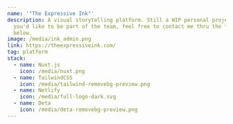 ```yaml
---
name: '"The Expressive Ink"'
description: A visual storytelling platform. Still a WIP personal project. If
  you'd like to be part of the team, feel free to contact me thru the form
  below.
image: /media/ink_admin.png
link: https://theexpressiveink.com/
tag: platform
stack:
  - name: Nuxt.js
    icon: /media/nuxt.png
  - name: TailwindCSS
    icon: /media/tailwind-removebg-preview.png
  - name: Netlify
    icon: /media/full-logo-dark.svg
  - name: Deta
    icon: /media/deta-removebg-preview.png
---
```

